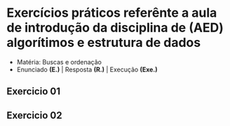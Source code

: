 # Exercícios práticos referênte a aula de introdução da disciplina de (AED) algorítimos e estrutura de dados

- Matéria: Buscas e ordenação
- Enunciado **(E.)** | Resposta **(R.)** | Execução **(Exe.)**

## Exercicio 01

## Exercicio 02
